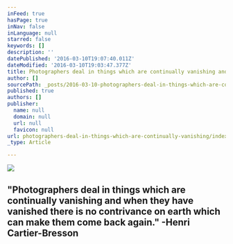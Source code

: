 ```yaml
---
inFeed: true
hasPage: true
inNav: false
inLanguage: null
starred: false
keywords: []
description: ''
datePublished: '2016-03-10T19:07:40.011Z'
dateModified: '2016-03-10T19:03:47.377Z'
title: Photographers deal in things which are continually vanishing and when they have vanished there is no contrivance on earth which can make them come back again. -Henri Cartier-Bresson
author: []
sourcePath: _posts/2016-03-10-photographers-deal-in-things-which-are-continually-vanishing.md
published: true
authors: []
publisher:
  name: null
  domain: null
  url: null
  favicon: null
url: photographers-deal-in-things-which-are-continually-vanishing/index.html
_type: Article

---
```

![](https://the-grid-user-content.s3-us-west-2.amazonaws.com/7efe1f72-c5ad-4e31-bf66-440f1c71cc39.jpg)

## "Photographers deal in things which are continually vanishing and when they have vanished there is no contrivance on earth which can make them come back again." -Henri Cartier-Bresson